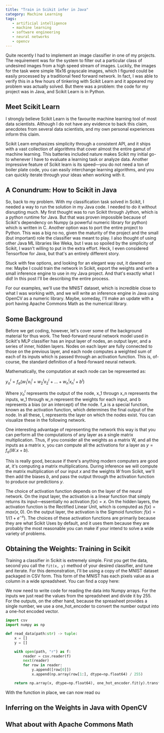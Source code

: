 ```yaml
---
title: "Train in Scikit infer in Java"
category: Machine Learning
tags:
   - artificial intelligence
   - machine learning
   - software engineering
   - neural networks
   - opencv
---
```



Quite recently I had to implement an image classifier in one of my projects. The requirement was for the system to filter out a particular class of undesired images from a high speed stream of images. Luckily, the images for the task were simple 16x16 grayscale images, which I figured could be easily processed by a traditional feed forward network. In fact, I was able to verify this in a few hours of tinkering with Scikit Learn and it appeared my problem was actually solved. But there was a problem: the code for my project was in Java, and Scikit Learn is in Python.

<!-- more -->

## Meet Scikit Learn
I strongly believe Scikit Learn is the favourite machine learning tool of most data scientists. Although I do not have any evidence to back this claim, anecdotes from several data scientists, and my own personal experiences inform this claim.

Scikit Learn emphasizes simplicity through a consistent API, and it ships with a vast collection of algorithms that cover almost the entire gamut of machine learning. This batteries included nature makes Scikit my initial go-to whenever I have to evaluate a learning task or analyze data. Another impressive feature of Scikit learn is its speed&mdash;you do not need a ton of boiler plate code, you can easily interchange learning algorithms, and you can quickly iterate through your ideas when working with it.

## A Conundrum: How to Scikit in Java
So, back to my problem. With my classification task solved in Scikit, I needed a way to run the solution in my Java code. I needed to do it without disrupting much. My first thought was to run Scikit through Jython, which is a python runtime for Java. But that was proven impossible because of Scikit's dependency on Numpy (a powerful numeric library for python) which is written in C. Another option was to port the entire project to Python. This was a big no no, given the maturity of the project and the small (but important) role the classifier was meant to play.  I also thought of using other Java ML libraries like Weka, but I was so spoiled by the simplicity of Scikit, I wasn't willing to put in the extra effort. Heck, I even considered Tensorflow for Java, but that's an entirely different story. 

Stuck with few options, and looking for an elegant way out, it dawned on me: Maybe I could train the network in Scikit, export the weights and write a small inference engine to use in my Java project. And that's exactly what I did! In this post I'll be describing the entire process.

For our examples, we'll use the MNIST dataset, which is incredible close to what I was working with, and we will write an inference engine in Java using OpenCV as a numeric library. Maybe, someday, I'll make an update with a port having Apache Commons Math as the numerical library.

## Some Background
Before we get coding, however, let's cover some of the background material for thus work. The feed-forward neural network model used in Scikit's MLP classifier has an input layer of nodes, an output layer, and a series of inner, hidden layers. Nodes on each layer are fully connected to those on the previous layer, and each node computes a weighted sum of each of its inputs which is passed through an activation function. This is, of-course, the standard definition of a feed-forward neural network. 

Mathematically, the computation at each node can be represented as:

$y_o^l = f_a(w_1^l x_1^l + w_2^lx_2^l + ... + w_n^lx_n^l + b^l)$

Where $y_o^l$ represents the output of the node, x_1 througn x_n represents the inputs, w_1 through w_n represent the weights for each input, and b represents a bias (or an intercept) of the node. f_a is a special function, known as the activation function, which determines the final output of the node. In all these, l, represents the layer on which the nodes exist. You can visualize these in the following network.

One interesting advantage of representing the network this way is that you can perform all the computations of any layer as a single matrix multiplication. Thus, if you consider all the weights as a matrix W, and all the inputs as a matrix x, you can compute all the activations for a layer as $y = f_a(W.x + b)$. 

This is really good, because if there's anything modern computers are good at, it's computing a matrix multiplications. During inference we will compute the matrix multiplication of our input $x$ and the weights $W$ from Scikit, we'll then add the biases $b$, and pass the output through the activation function to produce our predictions $y$.

The choice of activation function depends on the layer of the neural network. On the input layer, the activation is a linear function that simply returns its input&mdash;essentially no activation $f(x)=x$. On the hidden layers, the activation function is the Rectified Linear Unit, which is computed as $f(x)=max(x, 0)$. On the output layer, the activation is the Sigmoid function: $f(x)=1/(1 + e^{-x})$. The choices of these activation functions are primarily because they are what Scikit Uses by default, and it uses them because they are probably the most reasonable you can make if your intend to solve a wide variety of problems.


## Obtaining the Weights: Training in Scikit
Training a classifier in Scikit is extremely simple. First you get the data, second you call the `fit(x, y)` method of your desired classifier, and tune and iterate. For this demonstration, I'll be using a copy of the MNIST dataset packaged in CSV form. This form of the MNIST has each pixels value as a column in a wide spreadsheet. You can find a copy here:  

We now need to write code for reading the data into Numpy arrays. For the inputs we just read the values from the spreadsheet and divide it by 255. For the outputs, on the other hand, because the spreasheet provides a single number, we use a one_hot_encoder to convert the number output into a one-hot encoded vector.

````python
import csv
import numpy as np

def read_data(path:str) -> tuple:
    x = []
    y = []

    with open(path, "r") as f:
        reader = csv.reader(f)
        next(reader)
        for row in reader:
            y.append([row[0]])
            x.append(np.array(row[1:], dtype=np.float64) / 255)

    return np.array(x, dtype=np.float64), one_hot_encoder.fit(y).transform(y)
````

With the function in place, we can now read ou
## Inferring on the Weights in Java with OpenCV

## What about with Apache Commons Math
